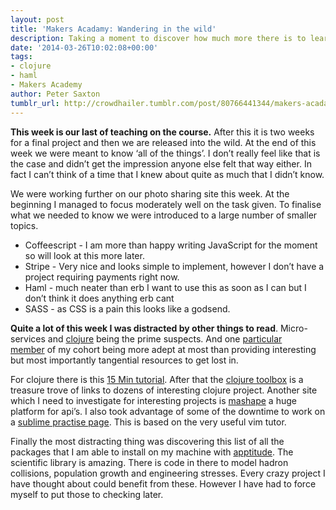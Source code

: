 ```yaml
---
layout: post
title: 'Makers Acadamy: Wandering in the wild'
description: Taking a moment to discover how much more there is to learn
date: '2014-03-26T10:02:08+00:00'
tags:
- clojure
- haml
- Makers Academy
author: Peter Saxton
tumblr_url: http://crowdhailer.tumblr.com/post/80766441344/makers-acadamy-wandering-in-the-wild
---
```

<p><strong>This week is our last of teaching on the course.</strong> After this it is two weeks for a final project and then we are released into the wild. At the end of this week we were meant to know &lsquo;all of the things&rsquo;. I don&rsquo;t really feel like that is the case and didn&rsquo;t get the impression anyone else felt that way either. In fact I can&rsquo;t think of a time that I knew about quite as much that I didn&rsquo;t know.</p>
<p>We were working further on our photo sharing site this week. At the beginning I managed to focus moderately well on the task given. To finalise what we needed to know we were introduced to a large number of smaller topics.</p>
<p><!-- more --></p>
<ul><li>Coffeescript - I am more than happy writing JavaScript for the moment so will look at this more later.</li>
<li>Stripe - Very nice and looks simple to implement, however I don&rsquo;t have a project requiring payments right now.</li>
<li>Haml - much neater than erb I want to use this as soon as I can but I don&rsquo;t think it does anything erb cant</li>
<li>SASS - as CSS is a pain this looks like a godsend.</li>
</ul><p><strong>Quite a lot of this week I was distracted by other things to read</strong>. Micro-services and <a href="http://crowdhailer.tumblr.com/2014/03/13/opening-clojure.html" title="opening Clojure" target="_blank">clojure</a> being the prime suspects. And one <a href="http://shokunin.roon.io/" title="shokunin" target="_blank">particular member</a> of my cohort being more adept at most than providing interesting but most importantly tangential resources to get lost in.</p>
<p>For clojure there is this <a href="http://adambard.com/blog/clojure-in-15-minutes/" title="clojure in 15 min" target="_blank">15 Min tutorial</a>. After that the <a href="http://www.clojure-toolbox.com/" title="The Clojure Toolbox" target="_blank">clojure toolbox</a> is a treasure trove of links to dozens of interesting clojure project. Another site which I need to investigate for interesting projects is <a href="https://www.mashape.com/" target="_blank">mashape</a> a huge platform for api&rsquo;s. I also took advantage of some of the downtime to work on a <a href="https://github.com/CrowdHailer/Dugong" title="CrowdHailer/Dugong" target="_blank">sublime practise page</a>. This is based on the very useful vim tutor.</p>
<p>Finally the most distracting thing was discovering this list of all the packages that I am able to install on my machine with <a href="http://en.wikipedia.org/wiki/Aptitude_(software)" title="Aptitude_(software)" target="_blank">apptitude</a>. The scientific library is amazing. There is code in there to model hadron collisions, population growth and engineering stresses. Every crazy project I have thought about could benefit from these. However I have had to force myself to put those to checking later.</p>
